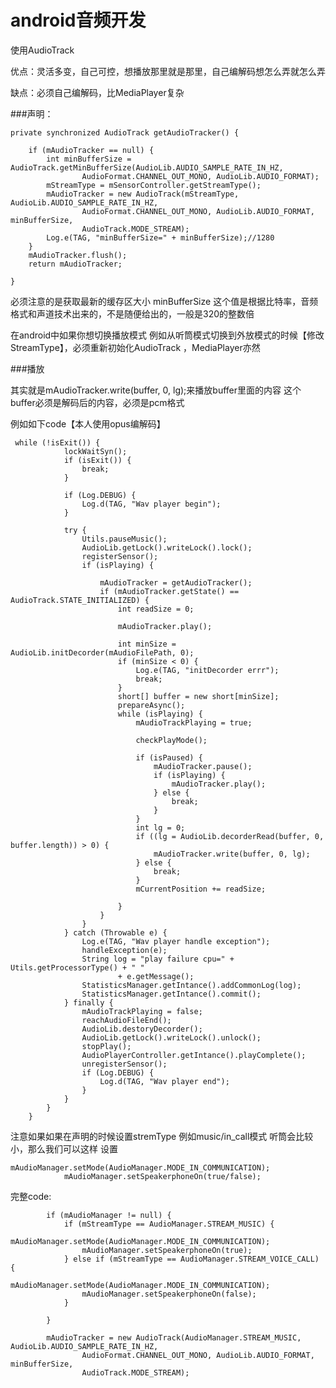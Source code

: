# android音频开发

使用AudioTrack

优点：灵活多变，自己可控，想播放那里就是那里，自己编解码想怎么弄就怎么弄

缺点：必须自己编解码，比MediaPlayer复杂

###声明：

    private synchronized AudioTrack getAudioTracker() {

        if (mAudioTracker == null) {
            int minBufferSize = AudioTrack.getMinBufferSize(AudioLib.AUDIO_SAMPLE_RATE_IN_HZ,
                    AudioFormat.CHANNEL_OUT_MONO, AudioLib.AUDIO_FORMAT);
            mStreamType = mSensorController.getStreamType();
            mAudioTracker = new AudioTrack(mStreamType, AudioLib.AUDIO_SAMPLE_RATE_IN_HZ,
                    AudioFormat.CHANNEL_OUT_MONO, AudioLib.AUDIO_FORMAT, minBufferSize,
                    AudioTrack.MODE_STREAM);
            Log.e(TAG, "minBufferSize=" + minBufferSize);//1280
        }
        mAudioTracker.flush();
        return mAudioTracker;

    }
    
 必须注意的是获取最新的缓存区大小 minBufferSize
 这个值是根据比特率，音频格式和声道技术出来的，不是随便给出的，一般是320的整数倍
 
在android中如果你想切换播放模式 例如从听筒模式切换到外放模式的时候【修改StreamType】，必须重新初始化AudioTrack ，MediaPlayer亦然


###播放

其实就是mAudioTracker.write(buffer, 0, lg);来播放buffer里面的内容
这个buffer必须是解码后的内容，必须是pcm格式

例如如下code【本人使用opus编解码】


    
    

     while (!isExit()) {
                lockWaitSyn();
                if (isExit()) {
                    break;
                }

                if (Log.DEBUG) {
                    Log.d(TAG, "Wav player begin");
                }

                try {
                    Utils.pauseMusic();
                    AudioLib.getLock().writeLock().lock();
                    registerSensor();
                    if (isPlaying) {

                        mAudioTracker = getAudioTracker();
                        if (mAudioTracker.getState() == AudioTrack.STATE_INITIALIZED) {
                            int readSize = 0;

                            mAudioTracker.play();

                            int minSize = AudioLib.initDecorder(mAudioFilePath, 0);
                            if (minSize < 0) {
                                Log.e(TAG, "initDecorder errr");
                                break;
                            }
                            short[] buffer = new short[minSize];
                            prepareAsync();
                            while (isPlaying) {
                                mAudioTrackPlaying = true;

                                checkPlayMode();

                                if (isPaused) {
                                    mAudioTracker.pause();
                                    if (isPlaying) {
                                        mAudioTracker.play();
                                    } else {
                                        break;
                                    }
                                }
                                int lg = 0;
                                if ((lg = AudioLib.decorderRead(buffer, 0, buffer.length)) > 0) {
                                    mAudioTracker.write(buffer, 0, lg);
                                } else {
                                    break;
                                }
                                mCurrentPosition += readSize;

                            }
                        }
                    }
                } catch (Throwable e) {
                    Log.e(TAG, "Wav player handle exception");
                    handleException(e);
                    String log = "play failure cpu=" + Utils.getProcessorType() + " "
                            + e.getMessage();
                    StatisticsManager.getIntance().addCommonLog(log);
                    StatisticsManager.getIntance().commit();
                } finally {
                    mAudioTrackPlaying = false;
                    reachAudioFileEnd();
                    AudioLib.destoryDecorder();
                    AudioLib.getLock().writeLock().unlock();
                    stopPlay();
                    AudioPlayerController.getIntance().playComplete();
                    unregisterSensor();
                    if (Log.DEBUG) {
                        Log.d(TAG, "Wav player end");
                    }
                }
            }
        }



注意如果如果在声明的时候设置stremType  例如music/in_call模式  听筒会比较小，那么我们可以这样
设置

    mAudioManager.setMode(AudioManager.MODE_IN_COMMUNICATION);
                mAudioManager.setSpeakerphoneOn(true/false);

完整code:


            if (mAudioManager != null) {
                if (mStreamType == AudioManager.STREAM_MUSIC) {
                    mAudioManager.setMode(AudioManager.MODE_IN_COMMUNICATION);
                    mAudioManager.setSpeakerphoneOn(true);
                } else if (mStreamType == AudioManager.STREAM_VOICE_CALL) {
                    mAudioManager.setMode(AudioManager.MODE_IN_COMMUNICATION);
                    mAudioManager.setSpeakerphoneOn(false);
                }

            }

            mAudioTracker = new AudioTrack(AudioManager.STREAM_MUSIC, AudioLib.AUDIO_SAMPLE_RATE_IN_HZ,
                    AudioFormat.CHANNEL_OUT_MONO, AudioLib.AUDIO_FORMAT, minBufferSize,
                    AudioTrack.MODE_STREAM);

    
    